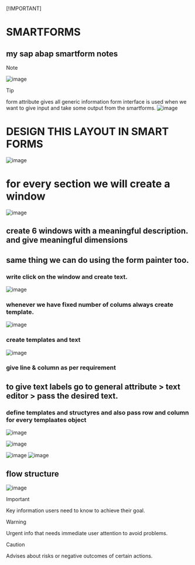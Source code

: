 [!IMPORTANT]

# SMARTFORMS
## my sap abap **smartform notes**
> [!NOTE]
> ![image](https://github.com/bhuvabhavik/SMARTFORMS/assets/49744703/658f47b2-6bf3-4b49-ae23-d63673bc4fc4)

> [!TIP]
> form attribute gives all generic information
> form interface is used when we want to give input and take some output from  the smartforms.
>![image](https://github.com/bhuvabhavik/SMARTFORMS/assets/49744703/92dfb10c-f6ab-4b38-8045-6d0d0f95a9d7)

# DESIGN THIS LAYOUT IN SMART FORMS
![image](https://github.com/bhuvabhavik/SMARTFORMS/assets/49744703/851a6f79-375b-4698-9948-980809c96efd)
 # for every section we will create a window
 ![image](https://github.com/bhuvabhavik/SMARTFORMS/assets/49744703/7d490e67-2f39-4469-a58e-5041e87b324f)
## create 6 windows with a meaningful description. and give meaningful dimensions
## same thing we can do using the form painter too.
### write click on the window and create text.
![image](https://github.com/bhuvabhavik/SMARTFORMS/assets/49744703/371d23ea-a1b8-42fc-8084-98a788dff29d)
### whenever we have fixed number of colums always create template.
![image](https://github.com/bhuvabhavik/SMARTFORMS/assets/49744703/88a09f95-2bc9-499f-b80f-3b6559626eb7)
### create templates and text
![image](https://github.com/bhuvabhavik/SMARTFORMS/assets/49744703/5bf05593-563f-4584-9507-0d563cedcc34)
### give line & column as per requirement
## to give text labels go to general attribute > text editor > pass the desired text.

### define templates and structyres and also pass row and column for every templaates object
![image](https://github.com/bhuvabhavik/SMARTFORMS/assets/49744703/38a144f4-fdaa-4525-8f3e-d073dda68c4e)

![image](https://github.com/bhuvabhavik/SMARTFORMS/assets/49744703/ba1c8fdb-6a2b-4021-bb20-a73598a4ad6b)

![image](https://github.com/bhuvabhavik/SMARTFORMS/assets/49744703/100cda5d-3e39-4707-af10-6b77f2d6fb19)
![image](https://github.com/bhuvabhavik/SMARTFORMS/assets/49744703/64222e80-ea49-4cff-a121-b9d9a75cf0a5)
## flow structure
![image](https://github.com/bhuvabhavik/SMARTFORMS/assets/49744703/5ad4fb8d-057a-4dc0-85c5-f71ac03d312e)



  


































































































































> [!IMPORTANT]
> Key information users need to know to achieve their goal.

> [!WARNING]
> Urgent info that needs immediate user attention to avoid problems.

> [!CAUTION]
> Advises about risks or negative outcomes of certain actions.
